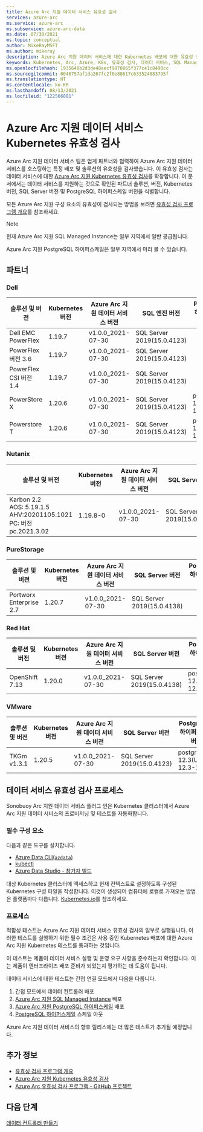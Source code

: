 ```yaml
---
title: Azure Arc 지원 데이터 서비스 유효성 검사
services: azure-arc
ms.service: azure-arc
ms.subservice: azure-arc-data
ms.date: 07/30/2021
ms.topic: conceptual
author: MikeRayMSFT
ms.author: mikeray
description: Azure Arc 지원 데이터 서비스에 대한 Kubernetes 배포에 대한 유효성 검사 프로그램을 설명합니다.
keywords: Kubernetes, Arc, Azure, K8s, 유효성 검사, 데이터 서비스, SQL Managed Instance
ms.openlocfilehash: 1935648b2d3de48aecf9878865f377c41c8498cc
ms.sourcegitcommit: 0046757af1da267fc2f0e88617c633524883795f
ms.translationtype: HT
ms.contentlocale: ko-KR
ms.lasthandoff: 08/13/2021
ms.locfileid: "122566881"
---
```

# <a name="azure-arc-enabled-data-services-kubernetes-validation"></a>Azure Arc 지원 데이터 서비스 Kubernetes 유효성 검사

Azure Arc 지원 데이터 서비스 팀은 업계 파트너와 협력하여 Azure Arc 지원 데이터 서비스를 호스팅하는 특정 배포 및 솔루션의 유효성을 검사했습니다. 이 유효성 검사는 데이터 서비스에 대한 [Azure Arc 지원 Kubernetes 유효성 검사](../kubernetes/validation-program.md)를 확장합니다. 이 문서에서는 데이터 서비스를 지원하는 것으로 확인된 파트너 솔루션, 버전, Kubernetes 버전, SQL Server 버전 및 PostgreSQL 하이퍼스케일 버전을 식별합니다. 

모든 Azure Arc 지원 구성 요소의 유효성이 검사되는 방법을 보려면 [유효성 검사 프로그램 개요](../validation-program/overview.md)를 참조하세요.

> [!NOTE]
> 현재 Azure Arc 지원 SQL Managed Instance는 일부 지역에서 일반 공급됩니다.
>
> Azure Arc 지원 PostgreSQL 하이퍼스케일은 일부 지역에서 미리 볼 수 있습니다.

## <a name="partners"></a>파트너

### <a name="dell"></a>Dell

|솔루션 및 버전 | Kubernetes 버전 | Azure Arc 지원 데이터 서비스 버전 | SQL 엔진 버전 | PostgreSQL 하이퍼스케일 버전
|-----|-----|-----|-----|-----|
| Dell EMC PowerFlex |1.19.7|v1.0.0_2021-07-30|SQL Server 2019(15.0.4123) | |
| PowerFlex 버전 3.6 |1.19.7|v1.0.0_2021-07-30|SQL Server 2019(15.0.4123) | |
| PowerFlex CSI 버전 1.4 |1.19.7|v1.0.0_2021-07-30|SQL Server 2019(15.0.4123) | |
| PowerStore X|1.20.6|v1.0.0_2021-07-30|SQL Server 2019(15.0.4123) |postgres 12.3(Ubuntu 12.3-1) |
| Powerstore T|1.20.6|v1.0.0_2021-07-30|SQL Server 2019(15.0.4123) |postgres 12.3(Ubuntu 12.3-1)|

### <a name="nutanix"></a>Nutanix

|솔루션 및 버전 | Kubernetes 버전 | Azure Arc 지원 데이터 서비스 버전 | SQL Server 버전 | PostgreSQL 하이퍼스케일 버전
|-----|-----|-----|-----|-----|
| Karbon 2.2<br/>AOS: 5.19.1.5<br/>AHV:20201105.1021<br/>PC: 버전 pc.2021.3.02<br/> | 1.19.8-0 | v1.0.0_2021-07-30 | SQL Server 2019(15.0.4123)|postgres 12.3(Ubuntu 12.3-1)|

### <a name="purestorage"></a>PureStorage

|솔루션 및 버전 | Kubernetes 버전 | Azure Arc 지원 데이터 서비스 버전 | SQL Server 버전 | PostgreSQL 하이퍼스케일 버전
|-----|-----|-----|-----|-----|
| Portworx Enterprise 2.7 | 1.20.7 | v1.0.0_2021-07-30 | SQL Server 2019(15.0.4138)||

### <a name="red-hat"></a>Red Hat

|솔루션 및 버전 | Kubernetes 버전 | Azure Arc 지원 데이터 서비스 버전 | SQL Server 버전 | PostgreSQL 하이퍼스케일 버전
|-----|-----|-----|-----|-----|
| OpenShift 7.13 | 1.20.0 | v1.0.0_2021-07-30 | SQL Server 2019(15.0.4138)|postgres 12.3(Ubuntu 12.3-1)|

### <a name="vmware"></a>VMware

|솔루션 및 버전 | Kubernetes 버전 | Azure Arc 지원 데이터 서비스 버전 | SQL Server 버전 | PostgreSQL 하이퍼스케일 버전
|-----|-----|-----|-----|-----|
| TKGm v1.3.1 | 1.20.5 | v1.0.0_2021-07-30 | SQL Server 2019(15.0.4123)|postgres 12.3(Ubuntu 12.3-1)|

## <a name="data-services-validation-process"></a>데이터 서비스 유효성 검사 프로세스

Sonobuoy Arc 지원 데이터 서비스 플러그 인은 Kubernetes 클러스터에서 Azure Arc 지원 데이터 서비스의 프로비저닝 및 테스트를 자동화합니다.

### <a name="prerequisites"></a>필수 구성 요소

다음과 같은 도구를 설치합니다. 

- [Azure Data CLI(`azdata`)](/sql/azdata/install/deploy-install-azdata)
- [kubectl](https://kubernetes.io/docs/home/)
- [Azure Data Studio - 참가자 빌드](https://github.com/microsoft/azuredatastudio)

대상 Kubernetes 클러스터에 액세스하고 현재 컨텍스트로 설정하도록 구성된 Kubernetes 구성 파일을 작성합니다. 이것이 생성되어 컴퓨터에 로컬로 가져오는 방법은 플랫폼마다 다릅니다. [Kubernetes.io](https://kubernetes.io/docs/home/)를 참조하세요.

### <a name="process"></a>프로세스

적합성 테스트는 Azure Arc 지원 데이터 서비스 유효성 검사의 일부로 실행됩니다. 이러한 테스트를 실행하기 위한 필수 조건은 사용 중인 Kubernetes 배포에 대한 Azure Arc 지원 Kubernetes 테스트를 통과하는 것입니다.

이 테스트는 제품이 데이터 서비스 실행 및 운영 요구 사항을 준수하는지 확인합니다. 이는 제품이 엔터프라이즈 배포 준비가 되었는지 평가하는 데 도움이 됩니다.

데이터 서비스에 대한 테스트는 간접 연결 모드에서 다음을 다룹니다.

1. 간접 모드에서 데이터 컨트롤러 배포
2. [Azure Arc 지원 SQL Managed Instance](create-sql-managed-instance.md) 배포
3. [Azure Arc 지원 PostgreSQL 하이퍼스케일](create-postgresql-hyperscale-server-group.md) 배포
4. [PostgreSQL 하이퍼스케일](scale-out-in-postgresql-hyperscale-server-group.md) 스케일 아웃

Azure Arc 지원 데이터 서비스의 향후 릴리스에는 더 많은 테스트가 추가될 예정입니다.

## <a name="additional-information"></a>추가 정보

- [유효성 검사 프로그램 개요](../validation-program/overview.md)
- [Azure Arc 지원 Kubernetes 유효성 검사](../kubernetes/validation-program.md)
- [Azure Arc 유효성 검사 프로그램 - GitHub 프로젝트](https://github.com/Azure/azure-arc-validation/)

## <a name="next-steps"></a>다음 단계

[데이터 컨트롤러 만들기](create-data-controller.md)
